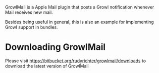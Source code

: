 GrowlMail is a Apple Mail plugin that posts a Growl notification whenever Mail receives new mail.

Besides being useful in general, this is also an example for implementing Growl support in bundles.

# Downloading GrowlMail
Please visit <https://bitbucket.org/rudyrichter/growlmail/downloads> to download the latest version of GrowlMail

